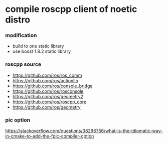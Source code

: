 # compile roscpp client of noetic distro

### modification
- build to one static library
- use boost 1.8.2 static library


### roscpp source
- https://github.com/ros/ros_comm
- https://github.com/ros/actionlib
- https://github.com/ros/console_bridge
- https://github.com/ros/rosconsole
- https://github.com/ros/geometry2
- https://github.com/ros/roscpp_core
- https://github.com/ros/geometry

### pic option
https://stackoverflow.com/questions/38296756/what-is-the-idiomatic-way-in-cmake-to-add-the-fpic-compiler-option